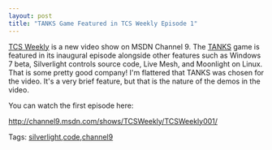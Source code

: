 ```yaml
---
layout: post
title: "TANKS Game Featured in TCS Weekly Episode 1"
---
```


<p><a href="http://channel9.msdn.com/shows/TCSWeekly/" target="_blank">TCS Weekly</a> is a new video show on MSDN Channel 9.  The <a href="http://www.kindohm.com/tanks" target="_blank">TANKS</a> game is featured in its inaugural episode alongside other features such as Windows 7 beta, Silverlight controls source code, Live Mesh, and Moonlight on Linux.  That is some pretty good company!  I'm flattered that TANKS was chosen for the video.  It's a very brief feature, but that is the nature of the demos in the video.  </p>
<p>You can watch the first episode here:</p>
<p><a title="http://channel9.msdn.com/shows/TCSWeekly/TCSWeekly001/" href="http://channel9.msdn.com/shows/TCSWeekly/TCSWeekly001/">http://channel9.msdn.com/shows/TCSWeekly/TCSWeekly001/</a></p>
<div class="tags" id="scid:0767317B-992E-4b12-91E0-4F059A8CECA8:bfc2303e-b9f3-4fa3-bbad-55081b5165b1">Tags: <a href="http://technorati.com/tags/silverlight" rel="tag">silverlight</a>,<a href="http://technorati.com/tags/code" rel="tag">code</a>,<a href="http://technorati.com/tags/channel9" rel="tag">channel9</a></div> 
